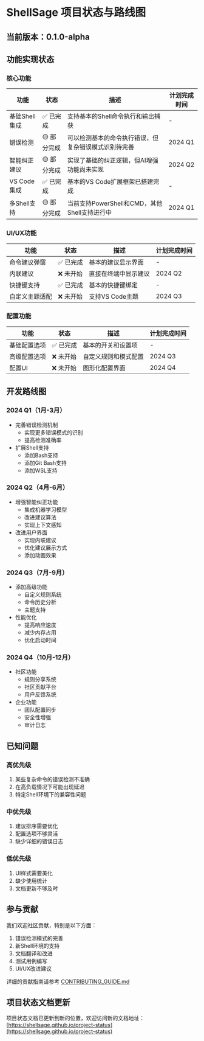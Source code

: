 # ShellSage 项目状态与路线图

## 当前版本：0.1.0-alpha

## 功能实现状态

### 核心功能

| 功能 | 状态 | 描述 | 计划完成时间 |
|------|------|------|--------------|
| 基础Shell集成 | ✅ 已完成 | 支持基本的Shell命令执行和输出捕获 | - |
| 错误检测 | 🟡 部分完成 | 可以检测基本的命令执行错误，但复杂错误模式识别待完善 | 2024 Q1 |
| 智能纠正建议 | 🟡 部分完成 | 实现了基础的纠正逻辑，但AI增强功能尚未实现 | 2024 Q2 |
| VS Code集成 | ✅ 已完成 | 基本的VS Code扩展框架已搭建完成 | - |
| 多Shell支持 | 🟡 部分完成 | 当前支持PowerShell和CMD，其他Shell支持进行中 | 2024 Q1 |

### UI/UX功能

| 功能 | 状态 | 描述 | 计划完成时间 |
|------|------|------|--------------|
| 命令建议弹窗 | ✅ 已完成 | 基本的建议显示界面 | - |
| 内联建议 | ❌ 未开始 | 直接在终端中显示建议 | 2024 Q2 |
| 快捷键支持 | ✅ 已完成 | 基本的快捷键绑定 | - |
| 自定义主题适配 | ❌ 未开始 | 支持VS Code主题 | 2024 Q3 |

### 配置功能

| 功能 | 状态 | 描述 | 计划完成时间 |
|------|------|------|--------------|
| 基础配置选项 | ✅ 已完成 | 基本的开关和设置项 | - |
| 高级配置选项 | ❌ 未开始 | 自定义规则和模式配置 | 2024 Q3 |
| 配置UI | ❌ 未开始 | 图形化配置界面 | 2024 Q4 |

## 开发路线图

### 2024 Q1（1月-3月）
- 完善错误检测机制
  - 实现更多错误模式的识别
  - 提高检测准确率
- 扩展Shell支持
  - 添加Bash支持
  - 添加Git Bash支持
  - 添加WSL支持

### 2024 Q2（4月-6月）
- 增强智能纠正功能
  - 集成机器学习模型
  - 改进建议算法
  - 实现上下文感知
- 改进用户界面
  - 实现内联建议
  - 优化建议展示方式
  - 添加动画效果

### 2024 Q3（7月-9月）
- 添加高级功能
  - 自定义规则系统
  - 命令历史分析
  - 主题支持
- 性能优化
  - 提高响应速度
  - 减少内存占用
  - 优化启动时间

### 2024 Q4（10月-12月）
- 社区功能
  - 规则分享系统
  - 社区贡献平台
  - 用户反馈系统
- 企业功能
  - 团队配置同步
  - 安全性增强
  - 审计日志

## 已知问题

### 高优先级
1. 某些复杂命令的错误检测不准确
2. 在高负载情况下可能出现延迟
3. 特定Shell环境下的兼容性问题

### 中优先级
1. 建议排序需要优化
2. 配置选项不够灵活
3. 缺少详细的错误日志

### 低优先级
1. UI样式需要美化
2. 缺少使用统计
3. 文档更新不够及时

## 参与贡献

我们欢迎社区贡献，特别是以下方面：
1. 错误检测模式的完善
2. 新Shell环境的支持
3. 文档翻译和改进
4. 测试用例编写
5. UI/UX改进建议

详细的贡献指南请参考 [CONTRIBUTING_GUIDE.md](./CONTRIBUTING_GUIDE.md)

## 项目状态文档更新

项目状态文档已更新到新的位置，欢迎访问新的文档地址：[https://shellsage.github.io/project-status](https://shellsage.github.io/project-status)
